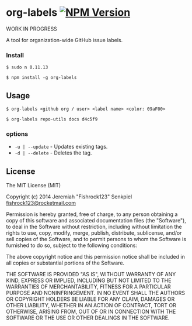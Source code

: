 # org-labels [![NPM Version](https://badge.fury.io/js/org-labels.svg)](https://badge.fury.io/js/org-labels)

WORK IN PROGRESS

A tool for organization-wide GitHub issue labels.

### Install

```
$ sudo n 0.11.13

$ npm install -g org-labels
```

## Usage

```
$ org-labels <github org / user> <label name> <color: 09aF00>

$ org-labels repo-utils docs d4c5f9
```

### options

- `-u | --update` - Updates existing tags.
- `-d | --delete` - Deletes the tag.

## License

The MIT License (MIT)

Copyright (c) 2014 Jeremiah "Fishrock123" Senkpiel fishrock123@rocketmail.com

Permission is hereby granted, free of charge, to any person obtaining a copy
of this software and associated documentation files (the "Software"), to deal
in the Software without restriction, including without limitation the rights
to use, copy, modify, merge, publish, distribute, sublicense, and/or sell
copies of the Software, and to permit persons to whom the Software is
furnished to do so, subject to the following conditions:

The above copyright notice and this permission notice shall be included in
all copies or substantial portions of the Software.

THE SOFTWARE IS PROVIDED "AS IS", WITHOUT WARRANTY OF ANY KIND, EXPRESS OR
IMPLIED, INCLUDING BUT NOT LIMITED TO THE WARRANTIES OF MERCHANTABILITY,
FITNESS FOR A PARTICULAR PURPOSE AND NONINFRINGEMENT. IN NO EVENT SHALL THE
AUTHORS OR COPYRIGHT HOLDERS BE LIABLE FOR ANY CLAIM, DAMAGES OR OTHER
LIABILITY, WHETHER IN AN ACTION OF CONTRACT, TORT OR OTHERWISE, ARISING FROM,
OUT OF OR IN CONNECTION WITH THE SOFTWARE OR THE USE OR OTHER DEALINGS IN
THE SOFTWARE.
